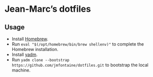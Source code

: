 # Jean-Marc’s dotfiles

## Usage

- Install [Homebrew](https://brew.sh).
- Run `eval "$(/opt/homebrew/bin/brew shellenv)"` to complete the Homebrew installation.
- Install [yadm](https://yadm.io/docs/install).
- Run `yadm clone --bootstrap https://github.com/jmfontaine/dotfiles.git` to bootstrap the local machine.
